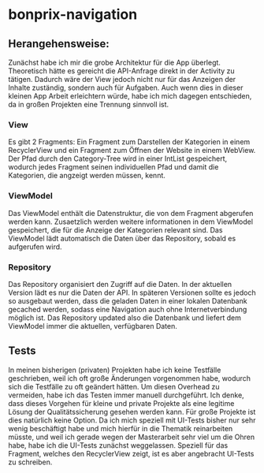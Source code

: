 # bonprix-navigation
## Herangehensweise:
Zunächst habe ich mir die grobe Architektur für die App überlegt. Theoretisch hätte es gereicht die API-Anfrage direkt in der Activity zu tätigen.
Dadurch wäre der View jedoch nicht nur für das Anzeigen der Inhalte zuständig, sondern auch für Aufgaben.
Auch wenn dies in dieser kleinen App Arbeit erleichtern würde, habe ich mich dagegen entschieden, da in großen Projekten eine Trennung sinnvoll ist.

### View
Es gibt 2 Fragments: Ein Fragment zum Darstellen der Kategorien in einem RecyclerView und ein Fragment zum Öffnen der Website in einem WebView.
Der Pfad durch den Category-Tree wird in einer IntList gespeichert, wodurch jedes Fragment seinen individuellen Pfad und damit die Kategorien, die angzeigt werden müssen, kennt.

### ViewModel
Das ViewModel enthält die Datenstruktur, die von dem Fragment abgerufen werden kann. Zusaetzlich werden weitere informationen in dem ViewModel gespeichert, die für die Anzeige der Kategorien relevant sind.
Das ViewModel lädt automatisch die Daten über das Repository, sobald es aufgerufen wird.

### Repository
Das Repository organisiert den Zugriff auf die Daten. In der aktuellen Version lädt es nur die Daten der API. In späteren Versionen sollte es jedoch so ausgebaut werden, dass die geladen Daten in einer lokalen Datenbank gecached werden, sodass eine Navigation auch ohne Internetverbindung möglich ist.
Das Repository updated also die Datenbank und liefert dem ViewModel immer die aktuellen, verfügbaren Daten.

## Tests
In meinen bisherigen (privaten) Projekten habe ich keine Testfälle geschrieben, weil ich oft große Änderungen vorgenommen habe, wodurch sich die Testfälle zu oft geändert hätten. Um diesen Overhead zu vermeiden, habe ich das Testen immer manuell durchgeführt. Ich denke, dass dieses Vorgehen für kleine und private Projekte als eine legitime Lösung der Qualitätssicherung gesehen werden kann. Für große Projekte ist dies natürlich keine Option. 
Da ich mich speziell mit UI-Tests bisher nur sehr wenig beschäftigt habe und mich hierfür in die Thematik reinarbeiten müsste, und weil ich gerade wegen der Masterarbeit sehr viel um die Ohren habe, habe ich die UI-Tests zunächst weggelassen. Speziell für das Fragment, welches den RecyclerView zeigt, ist es aber angebracht UI-Tests zu schreiben.
